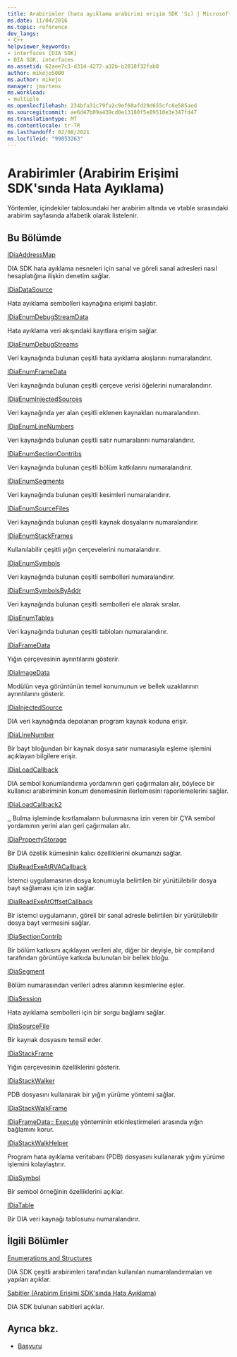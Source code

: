 ```yaml
---
title: Arabirimler (hata ayıklama arabirimi erişim SDK 'Sı) | Microsoft Docs
ms.date: 11/04/2016
ms.topic: reference
dev_langs:
- C++
helpviewer_keywords:
- interfaces [DIA SDK]
- DIA SDK, interfaces
ms.assetid: 62aee7c3-d314-4272-a32b-b2818f32fab8
author: mikejo5000
ms.author: mikejo
manager: jmartens
ms.workload:
- multiple
ms.openlocfilehash: 234bfa31c79fa2c9ef60afd29d655cfc6e585aed
ms.sourcegitcommit: ae6d47b09a439cd0e13180f5e89510e3e347fd47
ms.translationtype: MT
ms.contentlocale: tr-TR
ms.lasthandoff: 02/08/2021
ms.locfileid: "99853263"
---
```

# <a name="interfaces-debug-interface-access-sdk"></a>Arabirimler (Arabirim Erişimi SDK'sında Hata Ayıklama)
Yöntemler, içindekiler tablosundaki her arabirim altında ve vtable sırasındaki arabirim sayfasında alfabetik olarak listelenir.

## <a name="in-this-section"></a>Bu Bölümde

[IDiaAddressMap](../../debugger/debug-interface-access/idiaaddressmap.md)

DIA SDK hata ayıklama nesneleri için sanal ve göreli sanal adresleri nasıl hesaplatığına ilişkin denetim sağlar.

[IDiaDataSource](../../debugger/debug-interface-access/idiadatasource.md)

Hata ayıklama sembolleri kaynağına erişimi başlatır.

[IDiaEnumDebugStreamData](../../debugger/debug-interface-access/idiaenumdebugstreamdata.md)

Hata ayıklama veri akışındaki kayıtlara erişim sağlar.

[IDiaEnumDebugStreams](../../debugger/debug-interface-access/idiaenumdebugstreams.md)

Veri kaynağında bulunan çeşitli hata ayıklama akışlarını numaralandırır.

[IDiaEnumFrameData](../../debugger/debug-interface-access/idiaenumframedata.md)

Veri kaynağında bulunan çeşitli çerçeve verisi öğelerini numaralandırır.

[IDiaEnumInjectedSources](../../debugger/debug-interface-access/idiaenuminjectedsources.md)

Veri kaynağında yer alan çeşitli eklenen kaynakları numaralandırın.

[IDiaEnumLineNumbers](../../debugger/debug-interface-access/idiaenumlinenumbers.md)

Veri kaynağında bulunan çeşitli satır numaralarını numaralandırır.

[IDiaEnumSectionContribs](../../debugger/debug-interface-access/idiaenumsectioncontribs.md)

Veri kaynağında bulunan çeşitli bölüm katkılarını numaralandırır.

[IDiaEnumSegments](../../debugger/debug-interface-access/idiaenumsegments.md)

Veri kaynağında bulunan çeşitli kesimleri numaralandırır.

[IDiaEnumSourceFiles](../../debugger/debug-interface-access/idiaenumsourcefiles.md)

Veri kaynağında bulunan çeşitli kaynak dosyalarını numaralandırır.

[IDiaEnumStackFrames](../../debugger/debug-interface-access/idiaenumstackframes.md)

Kullanılabilir çeşitli yığın çerçevelerini numaralandırır.

[IDiaEnumSymbols](../../debugger/debug-interface-access/idiaenumsymbols.md)

Veri kaynağında bulunan çeşitli sembolleri numaralandırır.

[IDiaEnumSymbolsByAddr](../../debugger/debug-interface-access/idiaenumsymbolsbyaddr.md)

Veri kaynağında bulunan çeşitli sembolleri ele alarak sıralar.

[IDiaEnumTables](../../debugger/debug-interface-access/idiaenumtables.md)

Veri kaynağında bulunan çeşitli tabloları numaralandırır.

[IDiaFrameData](../../debugger/debug-interface-access/idiaframedata.md)

Yığın çerçevesinin ayrıntılarını gösterir.

[IDiaImageData](../../debugger/debug-interface-access/idiaimagedata.md)

Modülün veya görüntünün temel konumunun ve bellek uzaklarının ayrıntılarını gösterir.

[IDiaInjectedSource](../../debugger/debug-interface-access/idiainjectedsource.md)

DIA veri kaynağında depolanan program kaynak koduna erişir.

[IDiaLineNumber](../../debugger/debug-interface-access/idialinenumber.md)

Bir bayt bloğundan bir kaynak dosya satır numarasıyla eşleme işlemini açıklayan bilgilere erişir.

[IDiaLoadCallback](../../debugger/debug-interface-access/idialoadcallback.md)

DIA sembol konumlandırma yordamının geri çağırmaları alır, böylece bir kullanıcı arabiriminin konum denemesinin ilerlemesini raporlemelerini sağlar.

[IDiaLoadCallback2](../../debugger/debug-interface-access/idialoadcallback2.md)

,, Bulma işleminde kısıtlamaların bulunmasına izin veren bir ÇYA sembol yordamının yerini alan geri çağırmaları alır.

[IDiaPropertyStorage](../../debugger/debug-interface-access/idiapropertystorage.md)

Bir DIA özellik kümesinin kalıcı özelliklerini okumanızı sağlar.

[IDiaReadExeAtRVACallback](../../debugger/debug-interface-access/idiareadexeatrvacallback.md)

İstemci uygulamasının dosya konumuyla belirtilen bir yürütülebilir dosya bayt sağlaması için izin sağlar.

[IDiaReadExeAtOffsetCallback](../../debugger/debug-interface-access/idiareadexeatoffsetcallback.md)

Bir istemci uygulamanın, göreli bir sanal adresle belirtilen bir yürütülebilir dosya bayt vermesini sağlar.

[IDiaSectionContrib](../../debugger/debug-interface-access/idiasectioncontrib.md)

Bir bölüm katkısını açıklayan verileri alır, diğer bir deyişle, bir compiland tarafından görüntüye katkıda bulunulan bir bellek bloğu.

[IDiaSegment](../../debugger/debug-interface-access/idiasegment.md)

Bölüm numarasından verileri adres alanının kesimlerine eşler.

[IDiaSession](../../debugger/debug-interface-access/idiasession.md)

Hata ayıklama sembolleri için bir sorgu bağlamı sağlar.

[IDiaSourceFile](../../debugger/debug-interface-access/idiasourcefile.md)

Bir kaynak dosyasını temsil eder.

[IDiaStackFrame](../../debugger/debug-interface-access/idiastackframe.md)

Yığın çerçevesinin özelliklerini gösterir.

[IDiaStackWalker](../../debugger/debug-interface-access/idiastackwalker.md)

PDB dosyasını kullanarak bir yığın yürüme yöntemi sağlar.

[IDiaStackWalkFrame](../../debugger/debug-interface-access/idiastackwalkframe.md)

[IDiaFrameData:: Execute](../../debugger/debug-interface-access/idiaframedata-execute.md) yönteminin etkinleştirmeleri arasında yığın bağlamını korur.

[IDiaStackWalkHelper](../../debugger/debug-interface-access/idiastackwalkhelper.md)

Program hata ayıklama veritabanı (PDB) dosyasını kullanarak yığını yürüme işlemini kolaylaştırır.

[IDiaSymbol](../../debugger/debug-interface-access/idiasymbol.md)

Bir sembol örneğinin özelliklerini açıklar.

[IDiaTable](../../debugger/debug-interface-access/idiatable.md)

Bir DIA veri kaynağı tablosunu numaralandırır.

## <a name="related-sections"></a>İlgili Bölümler
[Enumerations and Structures](../../debugger/debug-interface-access/enumerations-and-structures.md)

DIA SDK çeşitli arabirimleri tarafından kullanılan numaralandırmaları ve yapıları açıklar.

[Sabitler (Arabirim Erişimi SDK'sında Hata Ayıklama)](../../debugger/debug-interface-access/constants-debug-interface-access-sdk.md)

DIA SDK bulunan sabitleri açıklar.

## <a name="see-also"></a>Ayrıca bkz.

- [Başvuru](../../debugger/debug-interface-access/debug-interface-access-sdk-reference.md)